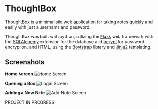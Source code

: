 # ThoughtBox

ThoughtBox is a minimalistic web application for taking notes quickly and easily with just a username and password. 

ThoughtBox was built with python, 
utilizing the [Flask](http://flask.pocoo.org/) web framework with the [SQLAlchemy](http://flask-sqlalchemy.pocoo.org/2.3/) extension for the database and [bcrypt](https://flask-bcrypt.readthedocs.io/en/latest/) for password encryption, 
and HTML, 
using the [Bootstrap](https://getbootstrap.com/) library and [Jinja2](http://jinja.pocoo.org/docs/2.10/) templating. 

## Screenshots

**Home Screen**
![Home Screen](https://camo.githubusercontent.com/7dbf57bdc23ebf4a8c9e301390d3a6d0bb351324/687474703a2f2f66756e6b79696d672e636f6d2f692f32507946782e706e67)

**Opening a Box**
![Login Screen](https://camo.githubusercontent.com/23a112b2dc3d1dcdd699b2092b03a8c331d2b38b/687474703a2f2f66756e6b79696d672e636f6d2f692f32507946792e706e67)

**Adding a New Note**
![Add-Note Screen](https://camo.githubusercontent.com/fba6766357fa3a897312f41b7c85f910d5cfed4f/687474703a2f2f66756e6b79696d672e636f6d2f692f32507946412e706e67)


PROJECT IN PROGRESS
